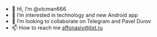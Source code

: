 - 👋 Hi, I’m @xtcman666
- 👀 I’m interested in technology and new Android app
- 💞️ I’m looking to collaborate on Telegram and Pavel Durov
- 📫 How to reach me affonasiy@list.ru

<!---
xtcman666/xtcman666 is a ✨ special ✨ repository because its `README.md` (this file) appears on your GitHub profile.
You can click the Preview link to take a look at your changes.
--->
